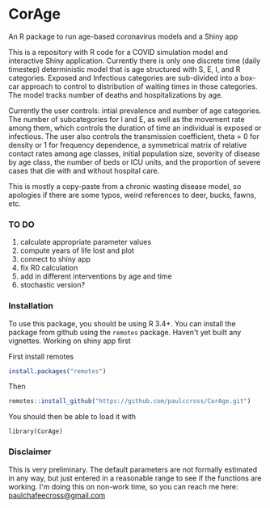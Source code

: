 CorAge
=====================================================================================
An R package to run age-based coronavirus models and a Shiny app

This is a repository with R code for a COVID simulation model and interactive Shiny application. Currently there is only one discrete time (daily timestep) deterministic model that is age structured with S, E, I, and R categories. Exposed and Infectious categories are sub-divided into a box-car approach to control to distribution of waiting times in those categories. The model tracks number of deaths and hospitalizations by age. 

Currently the user controls: intial prevalence and number of age categories. The number of subcategories for I and E, as well as the movement rate among them, which controls the duration of time an individual is exposed or infectious. The user also controls the transmission coefficient, theta = 0 for density or 1 for frequency dependence, a symmetrical matrix of relative contact rates among age classes, initial population size, severity of disease by age class, the number of beds or ICU units, and the proportion of severe cases that die with and without hospital care. 

This is mostly a copy-paste from a chronic wasting disease model, so apologies if there are some typos, weird references to deer, bucks, fawns, etc.

### TO DO ###
1. calculate appropriate parameter values
2. compute years of life lost and plot
3. connect to shiny app
4. fix R0 calculation
5. add in different interventions by age and time
6. stochastic version?

### Installation ###

To use this package, you should be using R 3.4+. You can install the package from github using the `remotes` package. Haven't yet built any vignettes. Working on shiny app first

First install remotes

```r
install.packages("remotes")
```
Then 
```r
remotes::install_github("https://github.com/paulccross/CorAge.git")
```

You should then be able to load it with
```
library(CorAge)
```

### Disclaimer ###

This is very preliminary. The default parameters are not formally estimated in any way, but just entered in a reasonable range to see if the functions are working. I'm doing this on non-work time, so you can reach me here: paulchafeecross@gmail.com


